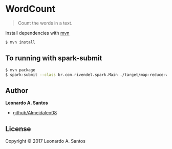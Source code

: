 # WordCount

> Count the words in a text.

Install dependencies with [mvn](https://mvnrepository.com/)

```sh
$ mvn install
```

## To running with spark-submit

```sh
$ mvn package
$ spark-submit --class br.com.rivendel.spark.Main ./target/map-reduce-word-count.jar <your-text-file>
```

## Author

**Leonardo A. Santos**

+ [github/Almeidaleo08](https://github.com/Almeidaleo08)

## License

Copyright © 2017 Leonardo A. Santos
